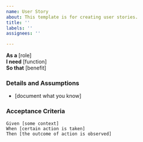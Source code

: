 ```yaml
---
name: User Story
about: This template is for creating user stories.
title: ''
labels: ''
assignees: ''

---
```


**As a** [role]  
 **I need** [function]  
 **So that** [benefit]  
       
 ### Details and Assumptions
 * [document what you know]
       
 ### Acceptance Criteria  
       
  ```gherkin
  Given [some context]
  When [certain action is taken]
  Then [the outcome of action is observed]
  ```
